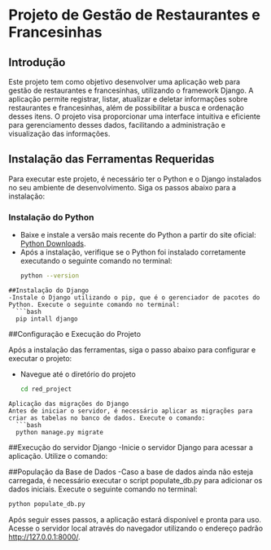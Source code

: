 # Projeto de Gestão de Restaurantes e Francesinhas

## Introdução

Este projeto tem como objetivo desenvolver uma aplicação web para gestão de restaurantes e francesinhas, utilizando o framework Django. A aplicação permite registrar, listar, atualizar e deletar informações sobre restaurantes e francesinhas, além de possibilitar a busca e ordenação desses itens. O projeto visa proporcionar uma interface intuitiva e eficiente para gerenciamento desses dados, facilitando a administração e visualização das informações.

## Instalação das Ferramentas Requeridas

Para executar este projeto, é necessário ter o Python e o Django instalados no seu ambiente de desenvolvimento. Siga os passos abaixo para a instalação:

### Instalação do Python
- Baixe e instale a versão mais recente do Python a partir do site oficial: [Python Downloads](https://www.python.org/downloads/).
- Após a instalação, verifique se o Python foi instalado corretamente executando o seguinte comando no terminal:
  ```bash
  python --version
```
##Instalação do Django
-Instale o Django utilizando o pip, que é o gerenciador de pacotes do Python. Execute o seguinte comando no terminal:
  ```bash
  pip intall django
```
##Configuração e Execução do Projeto

Após a instalação das ferramentas, siga o passo abaixo para configurar e executar o projeto:
- Navegue até o diretório do projeto
  ```bash
  cd red_project
```
Aplicação das migrações do Django
Antes de iniciar o servidor, é necessário aplicar as migrações para criar as tabelas no banco de dados. Execute o comando:
  ```bash
  python manage.py migrate
```
##Execução do servidor Django
-Inicie o servidor Django para acessar a aplicação. Utilize o comando:

##População da Base de Dados
-Caso a base de dados ainda não esteja carregada, é necessário executar o script populate_db.py para adicionar os dados iniciais. Execute o seguinte comando no terminal:
  ```bash
  python populate_db.py
```
Após seguir esses passos, a aplicação estará disponível e pronta para uso. Acesse o servidor local através do navegador utilizando o endereço padrão http://127.0.0.1:8000/.
